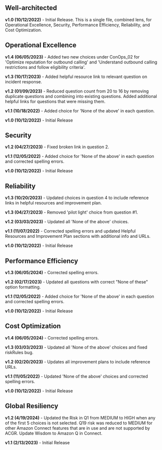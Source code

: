 ## Well-architected

**v1.0 (10/12/2022)** - Initial Release. This is a single file, combined lens, for Operational Excellence, Security, Performance Efficiency, Reliability, and Cost Optimization. 

## Operational Excellence

**v1.4 (06/05/2023)** - Added two new choices under ConOps_02 for 'Optimize reputation for outbound calling' and 'Understand outbound calling restrictions and follow eligibility criteria'.

**v1.3 (10/17/2023)** - Added helpful resource link to relevant question on incident response.

**v1.2 (01/09/2023)** - Reduced question count from 20 to 16 by removing duplicate questions and combining into existing questions. Added additional helpful links for questions that were missing them.

**v1.1 (10/18/2022)** - Added choice for 'None of the above' in each question.

**v1.0 (10/12/2022)** - Initial Release

## Security

**v1.2 (04/27/2023)** - Fixed broken link in question 2.

**v1.1 (12/05/2022)** - Added choice for 'None of the above' in each question and corrected spelling errors.

**v1.0 (10/12/2022)** - Initial Release

## Reliability

**v1.3 (10/20/2023)** - Updated choices in question 4 to include reference links in helpful resources and improvement plan.

**v1.3 (04/27/2023)** - Removed 'pilot light' choice from question #1.

**v1.2 (03/03/2023)** - Updated all 'None of the above' choices.

**v1.1 (11/07/2022)** - Corrected spelling errors and updated Helpful Resources and Improvement Plan sections with additional info and URLs.

**v1.0 (10/12/2022)** - Initial Release

## Performance Efficiency

**v1.3 (06/05/2024)** - Corrected spelling errors.

**v1.2 (02/17/2023)** - Updated all questions with correct "None of these" option formatting.

**v1.1 (12/05/2022)** - Added choice for 'None of the above' in each question and corrected spelling errors.

**v1.0 (10/12/2022)** - Initial Release

## Cost Optimization

**v1.4 (06/05/2024)** - Corrected spelling errors.

**v1.3 (03/03/2023)** - Updated all 'None of the above' choices and fixed riskRules bug.

**v1.2 (02/20/2023)** - Updates all improvement plans to include reference URLs.

**v1.1 (11/05/2022)** - Updated 'None of the above' choices and corrected spelling errors.

**v1.0 (10/12/2022)** - Initial Release

## Global Resiliency

**v1.2 (4/19/2024)** - Updated the Risk in Q1 from MEDIUM to HIGH when any of the first 5 choices is not selected. Q19 risk was reduced to MEDIUM for other Amazon Connect features that are in use and are not supported by ACGR. Update Wisdom to Amazon Q in Connect.

**v1.1 (2/13/2023)** - Initial Release